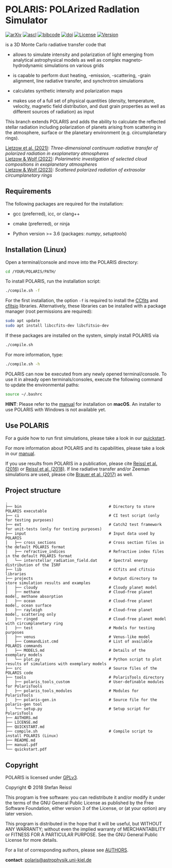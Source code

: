 # POLARIS: POLArized RadIation Simulator

[![arXiv](https://img.shields.io/badge/arXiv-1604.05305-b31b1b)](https://arxiv.org/abs/1604.05305)
[![ascl](https://img.shields.io/badge/ascl-1807.001-262255)](https://ascl.net/1807.001)
[![bibcode](https://img.shields.io/badge/bibcode-2016A%26A...593A..87R-1c459b)](https://ui.adsabs.harvard.edu/abs/2016A&A...593A..87R)
[![doi](https://img.shields.io/badge/doi-10.1051%2F0004--6361%2F201424930-fab70c)](https://doi.org/10.1051/0004-6361/201424930)
[![License](https://img.shields.io/badge/License-GPLv3-blue)](https://www.gnu.org/licenses/gpl-3.0)
[![Version](https://img.shields.io/badge/Version-4.12.00-bf0040)](https://img.shields.io/badge/Version-4.12.00-bf0040)

is a 3D Monte Carlo radiative transfer code that

- allows to simulate intensity and polarization of light emerging from analytical astrophysical models as well as complex magneto-hydrodynamic simulations on various grids

- is capable to perform dust heating, -emission, -scattering, -grain alignment, line radiative transfer, and synchrotron simulations

- calculates synthetic intensity and polarization maps

- makes use of a full set of physical quantities (density, temperature, velocity, magnetic field distribution, and dust grain properties as well as different sources of radiation) as input

This branch extends POLARIS and adds the ability to calculate the reflected stellar radiation including polarization of planets arising from scattering in the atmosphere, surface or the planetary environment (e.g. circumplanetary rings).

[Lietzow et al. (2021)](https://ui.adsabs.harvard.edu/abs/2021A%2526A...645A.146L):
*Three-dimensional continuum radiative transfer of polarized radiation in exoplanetary atmospheres*\
[Lietzow & Wolf (2022)](https://ui.adsabs.harvard.edu/abs/2022A%2526A...663A..55L):
*Polarimetric investigation of selected cloud compositions in exoplanetary atmospheres*\
[Lietzow & Wolf (2023)](https://ui.adsabs.harvard.edu/abs/2023A%2526A...671A.113L):
*Scattered polarized radiation of extrasolar circumplanetary rings*


## Requirements

The following packages are required for the installation:

- gcc (preferred), icc, or clang++

- cmake (preferred), or ninja

- Python version >= 3.6 (packages: *numpy*, *setuptools*)


## Installation (Linux)

Open a terminal/console and move into the POLARIS directory:
```bash
cd /YOUR/POLARIS/PATH/
```

To install POLARIS, run the installation script:
```bash
./compile.sh -f
```
For the first installation, the option `-f` is required to install the [CCfits](https://heasarc.gsfc.nasa.gov/fitsio/CCfits/) and [cfitsio](https://heasarc.gsfc.nasa.gov/fitsio/) libraries.
Alternatively, these libraries can be installed with a package manager (root permissions are required):
```bash
sudo apt update
sudo apt install libccfits-dev libcfitsio-dev
```
If these packages are installed on the system, simply install POLARIS via
```bash
./compile.sh
```
For more information, type:
```bash
./compile.sh -h
```
POLARIS can now be executed from any newly opened terminal/console.
To use it in already open terminals/consoles, execute the following command to update the environmental paths:
```bash
source ~/.bashrc
```

**HINT**: Please refer to the [manual](manual.pdf) for installation on **macOS**. An installer to use POLARIS with Windows is not available yet.


## Use POLARIS

For a guide how to run first simulations, please take a look in our [quickstart](QUICKSTART.md).

For more information about POLARIS and its capabilities, please take a look in our [manual](manual.pdf).

If you use results from POLARIS in a publication, please cite [Reissl et al. (2016)](https://ui.adsabs.harvard.edu/abs/2016A%26A...593A..87R) or [Reissl et al. (2018)](https://ui.adsabs.harvard.edu/abs/2018ascl.soft07001R).
If line radiative transfer and/or Zeeman simulations are used, please cite [Brauer et al. (2017)](https://ui.adsabs.harvard.edu/abs/2017A%26A...601A..90B) as well.


## Project structure

    .
    ├── bin                                      # Directory to store POLARIS executable
    ├── ci                                       # CI test script (only for testing purposes)
    ├── ext                                      # Catch2 test framework for unit-tests (only for testing purposes)
    ├── input                                    # Input data used by POLARIS
    │   ├── cross_sections                       # Cross section files in the default POLARIS format
    │   ├── refractive_indices                   # Refractive index files in the default POLARIS format
    │   └── interstellar_radiation_field.dat     # Spectral energy distribution of the ISRF
    ├── lib                                      # CCfits and cfitsio libraries
    ├── projects                                 # Output directory to store simulation results and examples
    │   ├── cloudy                               # Cloudy planet model
    │   ├── methane                              # Cloud-free planet model, methane absorption
    │   ├── ocean                                # Cloud-free planet model, ocean surface
    │   ├── rayleigh                             # Cloud-free planet model, scattering only
    │   ├── ringed                               # Cloud-free planet model with circumplanetary ring
    │   ├── test                                 # Models for testing purposes
    │   ├── venus                                # Venus-like model
    │   ├── CommandList.cmd                      # List of available POLARIS commands
    │   ├── MODELS.md                            # Details of the exemplary models
    │   └── plot.py                              # Python script to plot results of simulations with exemplary models
    ├── src                                      # Source files of the POLARIS code
    ├── tools                                    # PolarisTools directory
    │   ├── polaris_tools_custom                 # User-definable modules for PolarisTools
    │   ├── polaris_tools_modules                # Modules for PolarisTools
    │   ├── polaris-gen.in                       # Source file for the polaris-gen tool
    │   └── setup.py                             # Setup script for PolarisTools
    ├── AUTHORS.md
    ├── LICENSE.md
    ├── QUICKSTART.md
    ├── compile.sh                               # Compile script to install POLARIS (Linux)
    ├── README.md
    ├── manual.pdf
    └── quickstart.pdf


## Copyright

POLARIS is licensed under [GPLv3](LICENSE.md).

Copyright &copy; 2018 Stefan Reissl

This program is free software: you can redistribute it and/or modify
it under the terms of the GNU General Public License as published by
the Free Software Foundation, either version 3 of the License, or
(at your option) any later version.

This program is distributed in the hope that it will be useful,
but WITHOUT ANY WARRANTY; without even the implied warranty of
MERCHANTABILITY or FITNESS FOR A PARTICULAR PURPOSE.  See the
GNU General Public License for more details.

For a list of corresponding authors, please see [AUTHORS](AUTHORS.md).

**contact**: polaris@astrophysik.uni-kiel.de
